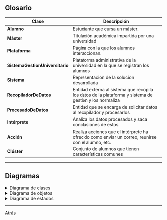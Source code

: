 ## Glosario

| Clase                           | Descripción                                                                                             |
| ------------------------------- | ------------------------------------------------------------------------------------------------------- |
| **Alumno**                      | Estudiante que cursa un máster.                                                                         |
| **Máster**                      | Titulación académica impartida por una universidad                                                      |
| **Plataforma**                  | Página con la que los alumnos interaccionan.                                                            |
| **SistemaGestionUniversitario** | Plataforma administrativa de la universidad en la que se registran los alumnos                          |
| **Sistema**                     | Representacion de la solucion desarrollada                                                              |
| **RecopiladorDeDatos**          | Entidad externa al sistema que recopila los datos de la plataforma y sistema de gestión y los normaliza |
| **ProcesadoDeDatos**            | Entidad que se encarga de solicitar datos al recopilador y procesarlos                                  |
| **Intérprete**                  | Analiza los datos procesados y saca conclusiones de estos.                                              |
| **Acción**                      | Realiza acciones que el intérprete ha ofrecido como enviar un correo, reunirse con el alumno, etc.      |
| **Clúster**                     | Conjunto de alumnos que tienen características comunes                                                  |
<hr>

## Diagramas

<details>
  <summary>Diagrama de clases</summary>
  
|Diagrama de clases
|:-:
|![](01-DiagramaDeClases/Clases.png)

</details>

<details>
  <summary>Diagrama de objetos</summary>
  
|Diagrama de objetos
|:-:
|![](02-DiagramaDeObjetos/Objetos.png)

</details>

<details>
  <summary>Diagrama de estados</summary>

  <div align="center">

| Estado                     | Descripción                                                                   |
| -------------------------- | ----------------------------------------------------------------------------- |
| **Alumnos Matriculado**    | El alumno esta matriculado en el máster                                       |
| **Alumno Tomando Curso**   | El alumno toma el curso mientras pasa el tiempo                               |
| **Alumno Bajo Engagement** | Alumno con baja interacción y compromiso                                      |
| **Alumno Alto Engagement** | Alumno con alta interacción y compromiso                                      |
| **Abandono**               | Alumno deja la institución                                                    |
| **Solicitando Datos**      | Sistema solicitando datos de alumnos                                          |
| **Procesando Datos**       | Sistema procesa los datos de los alumnos                                      |
| **Interpretando Datos**    | Sistema interpreta los datos procesados y los almacena en clústers            |
| **Solicitando Datos**      | Sistema solicitando datos a entidad externa                                   |
| **Realizando acciones**    | Sistema realiza acciones para que alumno no abandone, esto también puede realizarse fuera del sistema                          |

</div>
  
|             Diagrama de estados alumno              |             Diagrama de estados sistema              |
| :-------------------------------------------------: | :--------------------------------------------------: |
| ![](03-DiagramaDeEstados/DiagramaEstadosAlumno.png) | ![](03-DiagramaDeEstados/DiagramaEstadosSistema.png) |


</details>

<hr>

[Atrás](../readme.md)
